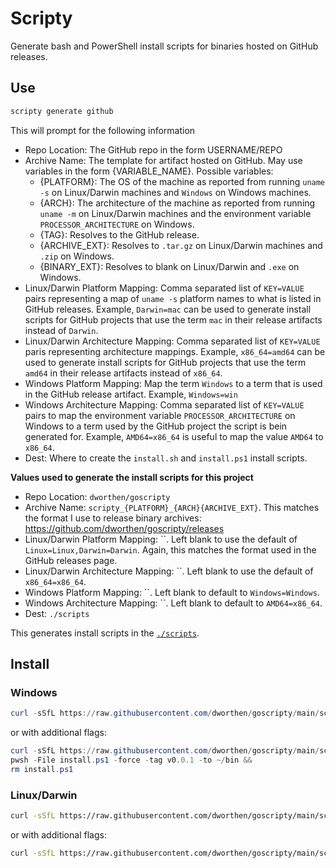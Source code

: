 # Scripty

Generate bash and PowerShell install scripts for binaries hosted on GitHub releases.

## Use

```bash
scripty generate github
```

This will prompt for the following information

- Repo Location: The GitHub repo in the form USERNAME/REPO
- Archive Name: The template for artifact hosted on GitHub. May use variables in the form {VARIABLE_NAME}. Possible variables:
  - {PLATFORM}: The OS of the machine as reported from running `uname -s` on Linux/Darwin machines and `Windows` on Windows machines.
  - {ARCH}: The architecture of the machine as reported from running `uname -m` on Linux/Darwin machines and the environment variable `PROCESSOR_ARCHITECTURE` on Windows.
  - {TAG}: Resolves to the GitHub release.
  - {ARCHIVE_EXT}: Resolves to `.tar.gz` on Linux/Darwin machines and `.zip` on Windows.
  - {BINARY_EXT}: Resolves to blank on Linux/Darwin and `.exe` on Windows.
- Linux/Darwin Platform Mapping: Comma separated list of `KEY=VALUE` pairs representing a map of `uname -s` platform names to what is listed in GitHub releases. Example, `Darwin=mac` can be used to generate install scripts for GitHub projects that use the term `mac` in their release artifacts instead of `Darwin`.
- Linux/Darwin Architecture Mapping: Comma separated list of `KEY=VALUE` paris representing architecture mappings. Example, `x86_64=amd64` can be used to generate install scripts for GitHub projects that use the term `amd64` in their release artifacts instead of `x86_64`.
- Windows Platform Mapping: Map the term `Windows` to a term that is used in the GitHub release artifact. Example, `Windows=win`
- Windows Architecture Mapping: Comma separated list of `KEY=VALUE` pairs to map the environment variable `PROCESSOR_ARCHITECTURE` on Windows to a term used by the GitHub project the script is bein generated for. Example, `AMD64=x86_64` is useful to map the value `AMD64` to `x86_64`.
- Dest: Where to create the `install.sh` and `install.ps1` install scripts.

**Values used to generate the install scripts for this project**

- Repo Location: `dworthen/goscripty`
- Archive Name: `scripty_{PLATFORM}_{ARCH}{ARCHIVE_EXT}`. This matches the format I use to release binary archives: https://github.com/dworthen/goscripty/releases
- Linux/Darwin Platform Mapping: ``. Left blank to use the default of `Linux=Linux,Darwin=Darwin`. Again, this matches the format used in the GitHub releases page.
- Linux/Darwin Architecture Mapping: ``. Left blank to use the default of `x86_64=x86_64`.
- Windows Platform Mapping: ``. Left blank to default to `Windows=Windows`.
- Windows Architecture Mapping: ``. Left blank to default to `AMD64=x86_64`.
- Dest: `./scripts`

This generates install scripts in the [`./scripts`](scripts/).

## Install

### Windows

```powershell
curl -sSfL https://raw.githubusercontent.com/dworthen/goscripty/main/scripts/install.ps1 | pwsh -Command -
```

or with additional flags:

```powershell
curl -sSfL https://raw.githubusercontent.com/dworthen/goscripty/main/scripts/install.ps1 -o install.ps1 &&
pwsh -File install.ps1 -force -tag v0.0.1 -to ~/bin &&
rm install.ps1
```

### Linux/Darwin

```bash
curl -sSfL https://raw.githubusercontent.com/dworthen/goscripty/main/scripts/install.sh | bash
```

or with additional flags:

```bash
curl -sSfL https://raw.githubusercontent.com/dworthen/goscripty/main/scripts/install.sh | bash -s -- --force --tag v0.0.1 --to ~/bin
```
